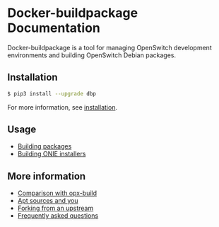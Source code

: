 # Docker-buildpackage Documentation
Docker-buildpackage is a tool for managing OpenSwitch development environments and building OpenSwitch Debian packages.

## Installation
```bash
$ pip3 install --upgrade dbp
```

For more information, see [installation](installation.md).

## Usage
- [Building packages](build-packages.md)
- [Building ONIE installers](build-installers.md)

## More information
- [Comparison with opx-build](comparison.md)
- [Apt sources and you](apt-sources.md)
- [Forking from an upstream](forking-upstream.md)
- [Frequently asked questions](faq.md)
